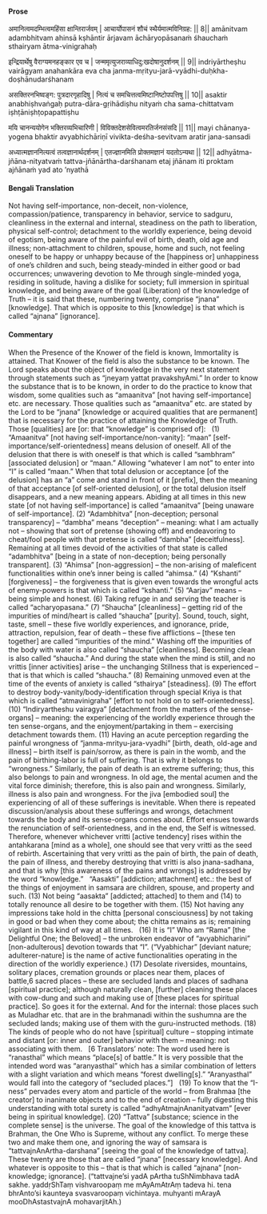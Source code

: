 #### Prose 

अमानित्वमदम्भित्वमहिंसा क्षान्तिरार्जवम् |
आचार्योपासनं शौचं स्थैर्यमात्मविनिग्रह: || 8||
amānitvam adambhitvam ahinsā kṣhāntir ārjavam
āchāryopāsanaṁ śhauchaṁ sthairyam ātma-vinigrahaḥ

इन्द्रियार्थेषु वैराग्यमनहङ्कार एव च |
जन्ममृत्युजराव्याधिदु:खदोषानुदर्शनम् || 9||
indriyārtheṣhu vairāgyam anahankāra eva cha
janma-mṛityu-jarā-vyādhi-duḥkha-doṣhānudarśhanam

असक्तिरनभिष्वङ्ग: पुत्रदारगृहादिषु |
नित्यं च समचित्तत्वमिष्टानिष्टोपपत्तिषु || 10||
asaktir anabhiṣhvaṅgaḥ putra-dāra-gṛihādiṣhu
nityaṁ cha sama-chittatvam iṣhṭāniṣhṭopapattiṣhu

मयि चानन्ययोगेन भक्तिरव्यभिचारिणी |
विविक्तदेशसेवित्वमरतिर्जनसंसदि || 11||
mayi chānanya-yogena bhaktir avyabhichāriṇī
vivikta-deśha-sevitvam aratir jana-sansadi

अध्यात्मज्ञाननित्यत्वं तत्वज्ञानार्थदर्शनम् |
एतज्ज्ञानमिति प्रोक्तमज्ञानं यदतोऽन्यथा || 12||
adhyātma-jñāna-nityatvaṁ tattva-jñānārtha-darśhanam
etaj jñānam iti proktam ajñānaṁ yad ato ’nyathā

 #### Bengali Translation 

Not having self-importance, non-deceit, non-violence, compassion/patience, transparency in behavior, service to sadguru, cleanliness in the external and internal, steadiness on the path to liberation, physical self-control; detachment to the worldly experience, being devoid of egotism, being aware of the painful evil of birth, death, old age and illness; non-attachment to children, spouse, home and such, not feeling oneself to be happy or unhappy because of the [happiness or] unhappiness of one’s children and such, being steady-minded in either good or bad occurrences; unwavering devotion to Me through single-minded yoga, residing in solitude, having a dislike for society; full immersion in spiritual knowledge, and being aware of the goal (Liberation) of the knowledge of Truth – it is said that these, numbering twenty, comprise “jnana” [knowledge]. That which is opposite to this [knowledge] is that which is called “ajnana” [ignorance].

 #### Commentary 

When the Presence of the Knower of the field is known, Immortality is attained. That Knower of the field is also the substance to be known. The Lord speaks about the object of knowledge in the very next statement through statements such as “jneyaṃ yattat pravakshyAmi.” In order to know the substance that is to be known, in order to do the practice to know that wisdom, some qualities such as “amaanitva” [not having self-importance] etc. are necessary. Those qualities such as “amaanitva” etc. are stated by the Lord to be “jnana” [knowledge or acquired qualities that are permanent] that is necessary for the practice of attaining the Knowledge of Truth. Those [qualities] are [or: that “knowledge” is comprised of]:
 
(1) “Amaanitva” [not having self-importance/non-vanity]: “maan” [self-importance/self-orientedness] means delusion of oneself. All of the delusion that there is with oneself is that which is called “sambhram” [associated delusion] or “maan.” Allowing “whatever I am not” to enter into “I” is called “maan.” When that total delusion or acceptance [of the delusion] has an “a” come and stand in front of it [prefix], then the meaning of that acceptance [of self-oriented delusion], or the total delusion itself disappears, and a new meaning appears. Abiding at all times in this new state [of not having self-importance] is called “amaanitva” [being unaware of self-importance]. (2) “Adambhitva” [non-deception; personal transparency] – “dambha” means “deception” – meaning: what I am actually not – showing that sort of pretense (showing off) and endeavoring to cheat/fool people with that pretense is called “dambha” [deceitfulness]. Remaining at all times devoid of the activities of that state is called “adambhitva” [being in a state of non-deception; being personally transparent]. (3) “Ahimsa” [non-aggression] – the non-arising of maleficent functionalities within one’s inner being is called “ahimsa.” (4) “Kshanti” [forgiveness] – the forgiveness that is given even towards the wrongful acts of enemy-powers is that which is called “kshanti.” (5) “Aarjav” means – being simple and honest. (6) Taking refuge in and serving the teacher is called “acharyopasana.” (7) “Shaucha” [cleanliness] – getting rid of the impurities of mind/heart is called “shaucha” [purity]. Sound, touch, sight, taste, smell – these five worldly experiences, and ignorance, pride, attraction, repulsion, fear of death – these five afflictions – [these ten together] are called “impurities of the mind.” Washing off the impurities of the body with water is also called “shaucha” [cleanliness]. Becoming clean is also called “shaucha.” And during the state when the mind is still, and no vrittis [inner activities] arise – the unchanging Stillness that is experienced – that is that which is called “shaucha.” (8) Remaining unmoved even at the time of the events of anxiety is called “sthairya” [steadiness]. (9) The effort to destroy body-vanity/body-identification through special Kriya is that which is called “atmavinigraha” [effort to not hold on to self-orientedness]. (10) “Indiryartheshu vairagya” [detachment from the matters of the sense-organs] – meaning: the experiencing of the worldly experience through the ten sense-organs, and the enjoyment/partaking in them – exercising detachment towards them. (11) Having an acute perception regarding the painful wrongness of “janma-mrityu-jara-vyadhi” [birth, death, old-age and illness] – birth itself is pain/sorrow, as there is pain in the womb, and the pain of birthing-labor is full of suffering. That is why it belongs to “wrongness.” Similarly, the pain of death is an extreme suffering; thus, this also belongs to pain and wrongness. In old age, the mental acumen and the vital force diminish; therefore, this is also pain and wrongness. Similarly, illness is also pain and wrongness. For the jiva [embodied soul] the experiencing of all of these sufferings is inevitable. When there is repeated discussion/analysis about these sufferings and wrongs, detachment towards the body and its sense-organs comes about. Effort ensues towards the renunciation of self-orientedness, and in the end, the Self is witnessed. Therefore, whenever whichever vritti [active tendency] rises within the antahkarana [mind as a whole], one should see that very vritti as the seed of rebirth. Ascertaining that very vritti as the pain of birth, the pain of death, the pain of illness, and thereby destroying that vritti is also jnana-sadhana, and that is why [this awareness of the pains and wrongs] is addressed by the word “knowledge.”
 
“Aasakti” [addiction; attachment] etc.: the best of the things of enjoyment in samsara are children, spouse, and property and such. (13) Not being “aasakta” [addicted; attached] to them and (14) to totally renounce all desire to be together with them. (15) Not having any impressions take hold in the chitta [personal consciousness] by not taking in good or bad when they come about; the chitta remains as is; remaining vigilant in this kind of way at all times.
 
(16) It is “I” Who am “Rama” [the Delightful One; the Beloved] – the unbroken endeavor of “avyabhicharini” [non-adulterous] devotion towards that “I”. (“Vyabhichar” [deviant nature; adulterer-nature] is the name of active functionalities operating in the direction of the worldly experience.) (17) Desolate riversides, mountains, solitary places, cremation grounds or places near them, places of battle,6 sacred places – these are secluded lands and places of sadhana [spiritual practice]; although naturally clean, [further] cleaning these places with cow-dung and such and making use of [these places for spiritual practice]. So goes it for the external. And for the internal: those places such as Muladhar etc. that are in the brahmanadi within the sushumna are the secluded lands; making use of them with the guru-instructed methods. (18) The kinds of people who do not have [spiritual] culture – stopping intimate and distant [or: inner and outer] behavior with them – meaning: not associating with them.
 
[6 Translators’ note: The word used here is “ranasthal” which means “place[s] of battle.” It is very possible that the intended word was “aranyasthal” which has a similar combination of letters with a slight variation and which means “forest dwelling[s].” “Aranyasthal” would fall into the category of “secluded places.”]
 
(19) To know that the “I-ness” pervades every atom and particle of the world – from Brahmaa [the creator] to inanimate objects and to the end of creation – fully digesting this understanding with total surety is called “adhyAtmajnAnanityatvam” [ever being in spiritual knowledge]. (20) “Tattva” [substance; science in the complete sense] is the universe. The goal of the knowledge of this tattva is Brahman, the One Who is Supreme, without any conflict. To merge these two and make them one, and ignoring the way of samsara is “tattvajnAnArtha-darshana” [seeing the goal of the knowledge of tattva]. These twenty are those that are called “jnana” [necessary knowledge]. And whatever is opposite to this – that is that which is called “ajnana” [non-knowledge; ignorance]. (“tattvajne’si yadA pArtha tuShNimbhava tadA sakhe. yaddṛShTaṃ vishvaroopaṃ me mAyAmAtrAṃ tadeva hi. tena bhrAnto’si kaunteya svasvaroopaṃ vichintaya. muhyanti mArayA mooDhAstastvajnA mohavarjitAh.)